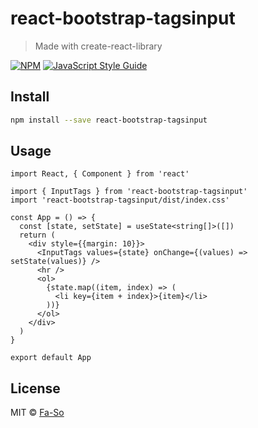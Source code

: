 # react-bootstrap-tagsinput

> Made with create-react-library

[![NPM](https://img.shields.io/npm/v/react-bootstrap-tagsinput.svg)](https://www.npmjs.com/package/react-bootstrap-tagsinput) [![JavaScript Style Guide](https://img.shields.io/badge/code_style-standard-brightgreen.svg)](https://standardjs.com)

## Install

```bash
npm install --save react-bootstrap-tagsinput
```

## Usage

```tsx
import React, { Component } from 'react'

import { InputTags } from 'react-bootstrap-tagsinput'
import 'react-bootstrap-tagsinput/dist/index.css'

const App = () => {
  const [state, setState] = useState<string[]>([])
  return (
    <div style={{margin: 10}}>
      <InputTags values={state} onChange={(values) => setState(values)} />
      <hr />
      <ol>
        {state.map((item, index) => (
          <li key={item + index}>{item}</li>
        ))}
      </ol>
    </div>
  )
}

export default App
```

## License

MIT © [Fa-So](https://github.com/Fa-So)
